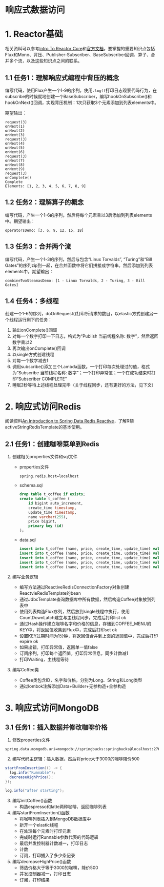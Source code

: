 # 响应式数据访问

# 1. Reactor基础

相关资料可以参考[Intro To Reactor Core](https://www.baeldung.com/reactor-core)和[官方文档](https://projectreactor.io/docs/core/release/reference/)，要掌握的重要知识点包括Flux和Mono、背压、Publisher-Subscriber、BaseSubscriber回调、算子、合并多个流，以及这些知识点之间的联系。

## 1.1 任务1：理解响应式编程中背压的概念

编写代码，使用Flux产生一个1-9的序列，使用`.log()`打印日志观察代码行为，在subscribe的时候就地创建一个BaseSubscriber，编写hookOnSubscribe()和hookOnNext()回调，实现背压机制：1次只获取3个元素添加到列表elements中。

期望输出：

```
request(3)
onNext(1)
onNext(2)
onNext(3)
request(3)
onNext(4)
onNext(5)
onNext(6)
request(3)
onNext(7)
onNext(8)
onNext(9)
request(3)
onComplete()
Complete
Elements: [1, 2, 3, 4, 5, 6, 7, 8, 9]
```

## 1.2 任务2：理解算子的概念

编写代码，产生一个1-6的序列，然后将每个元素乘以3后添加到列表elements中。期望输出：

```
operatorsDemo: [3, 6, 9, 12, 15, 18]
```

## 1.3 任务3：合并两个流

编写代码，产生一个1-3的序列，然后与包含“Linux Torvalds”, “Turing”和“Bill Gates”的序列zip到一起，在合并函数中将它们拼接成字符串，然后添加到列表elements中，期望输出：

```
combineTwoSteamasDemo: [1 - Linux Torvalds, 2 - Turing, 3 - Bill Gates]
```

## 1.4 任务4：多线程

创建一个1-6的序列，doOnRequest()打印所请求的数目，以elastic方式创建另一个线程运行剩下的任务：

1. 输出onComplete()回调
2. 对每一个数字打印一下日志，格式为“Publish 当前线程名称: 数字”，然后返回数字乘以2
3. 再次输出onComplete()回调
4. 以single方式创建线程
5. 对每一个数字减去1
6. 调用subscribe()添加三个Lambda函数，一个打印每次处理过的值，格式为“Subscribe 当前线程名称: 数字”；一个打印异常值；一个在成功结束时打印“Subscriber COMPLETE”
7. 睡眠2秒等待上述线程处理完毕（关于线程同步，还有更好的方法，见下文）

# 2. 响应式访问Redis

阅读资料[An Introduction to Spring Data Redis Reactive](https://www.baeldung.com/spring-data-redis-reactive)，了解R额activeStringRedisTemplate的基本使用。

## 2.1 任务1：创建咖啡菜单到Redis

1. 创建相关properties文件和sql文件

   * properties文件

     ```properties
     spring.redis.host=localhost
     ```

   * schema.sql

     ```sql
     drop table t_coffee if exists;
     create table t_coffee (
         id bigint auto_increment,
         create_time timestamp,
         update_time timestamp,
         name varchar(255),
         price bigint,
         primary key (id)
     );
     ```

   * data.sql

     ```sql
     insert into t_coffee (name, price, create_time, update_time) values ('espresso', 2000, now(), now());
     insert into t_coffee (name, price, create_time, update_time) values ('latte', 2500, now(), now());
     insert into t_coffee (name, price, create_time, update_time) values ('capuccino', 2500, now(), now());
     insert into t_coffee (name, price, create_time, update_time) values ('mocha', 3000, now(), now());
     insert into t_coffee (name, price, create_time, update_time) values ('macchiato', 3000, now(), now());
     ```

2. 编写业务逻辑

   * 编写方法通过ReactiveRedisConnectionFactory对象创建ReactvieRedisTemplate的bean
   * 通过JdbcTemplate查询数据库中所有数据，然后构造Coffee对象放到列表中
   * 使用列表构造Flux序列，然后放到single线程中执行，使用CountDownLatch建立与主线程同步，完成后打印list ok
   * 通过Hash操作建立咖啡名字和价格的信息，存储到COFFEE_MENU的KEY中，将返回值收集到Flux中，完成后打印set ok
   * 设置KEY过期时间为1分钟，将返回值合并到上面的返回值中，完成后打印expire ok
   * 如果出错，打印异常值，返回单一值false
   * 订阅序列，打印每个返回值，打印异常信息，同步计数减1
   * 打印Waiting，主线程等待

3. 编写Coffee类

   * Coffee类包含ID，名字和价格，分别为Long、String和Long类型
   * 通过lombok注解添加Data+Builder+无参构造+全参构造

# 3. 响应式访问MongoDB

## 3.1 任务1：插入数据并修改咖啡价格

1. 修改properties文件

```properties
spring.data.mongodb.uri=mongodb://springbucks:springbucks@localhost:27017/springbucks
```

2. 编写代码主逻辑：插入数据，然后将price大于3000的咖啡降价500

```java
startFromInsertion(() -> {
  log.info("Runnable");
  decreaseHighPrice();
});

log.info("after starting");
```

3. 编写initCoffee()函数
   * 构造espresso和latte两种咖啡，返回咖啡列表
4. 编写startFromInsertion()函数
   * 将咖啡列表插入到MongoDB数据库中
   * 新开一个elastic线程
   * 在处理每个元素时打印元素
   * 完成时运行Runnable参数代表的代码逻辑
   * 最后并发控制器计数减一，打印日志
   * 计数
   * 订阅，打印插入了多少条记录
5. 编写decreaseHighPrice()函数
   * 筛选价格大于等于3000的咖啡，降价500
   * 并发控制器减一，打印日志
   * 订阅，打印结果





